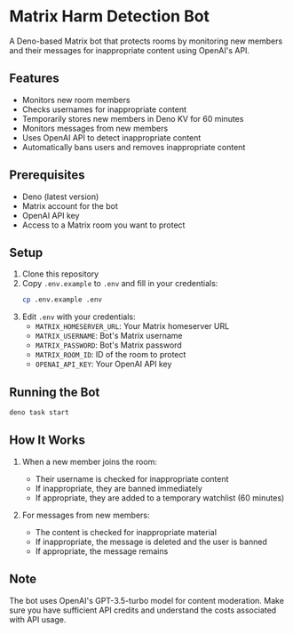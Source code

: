 # Matrix Harm Detection Bot

A Deno-based Matrix bot that protects rooms by monitoring new members and their messages for inappropriate content using OpenAI's API.

## Features

- Monitors new room members
- Checks usernames for inappropriate content
- Temporarily stores new members in Deno KV for 60 minutes
- Monitors messages from new members
- Uses OpenAI API to detect inappropriate content
- Automatically bans users and removes inappropriate content

## Prerequisites

- Deno (latest version)
- Matrix account for the bot
- OpenAI API key
- Access to a Matrix room you want to protect

## Setup

1. Clone this repository
2. Copy `.env.example` to `.env` and fill in your credentials:
   ```bash
   cp .env.example .env
   ```
3. Edit `.env` with your credentials:
   - `MATRIX_HOMESERVER_URL`: Your Matrix homeserver URL
   - `MATRIX_USERNAME`: Bot's Matrix username
   - `MATRIX_PASSWORD`: Bot's Matrix password
   - `MATRIX_ROOM_ID`: ID of the room to protect
   - `OPENAI_API_KEY`: Your OpenAI API key

## Running the Bot

```bash
deno task start
```

## How It Works

1. When a new member joins the room:
   - Their username is checked for inappropriate content
   - If inappropriate, they are banned immediately
   - If appropriate, they are added to a temporary watchlist (60 minutes)

2. For messages from new members:
   - The content is checked for inappropriate material
   - If inappropriate, the message is deleted and the user is banned
   - If appropriate, the message remains

## Note

The bot uses OpenAI's GPT-3.5-turbo model for content moderation. Make sure you have sufficient API credits and understand the costs associated with API usage. 